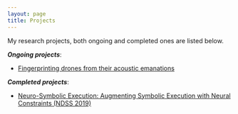 ```yaml
---
layout: page
title: Projects
---
```


<!--<p class="message">
  Hey there! I'm Soundarya Ramesh, a first year graduate student of Computer Science at the National University of Singapore. I graduated from the National Institute of Technology Karnataka, Surathkal with a Bachelors in Information Technology in May 2018. My research interests revolve around IoT security.
</p>

In the novel, *The Strange Case of Dr. Jeykll and Mr. Hyde*, Mr. Poole is Dr. Jekyll's virtuous and loyal butler. Similarly, Poole is an upstanding and effective butler that helps you build Jekyll themes. It's made by [@mdo](https://twitter.com/mdo).
-->
My research projects, both ongoing and completed ones are listed below.

***Ongoing projects***:

* [Fingerprinting drones from their acoustic emanations](/projects/drones.md)

***Completed projects***: 

* [Neuro-Symbolic Execution: Augmenting Symbolic Execution with Neural Constraints (NDSS 2019)](https://arxiv.org/abs/1807.00575)

<!--Learn more and contribute on [GitHub](https://github.com/poole).
![placeholder](/images/sound.png "This is my image")

## Setup

Some fun facts about the setup of this project include:

* Built for [Jekyll](http://jekyllrb.com)
* Developed on GitHub and hosted for free on [GitHub Pages](https://pages.github.com)
* Coded with [Sublime Text 2](http://sublimetext.com), an amazing code editor
* Designed and developed while listening to music like [Blood Bros Trilogy](https://soundcloud.com/maddecent/sets/blood-bros-series)

Have questions or suggestions? Feel free to [open an issue on GitHub](https://github.com/poole/issues/new) or [ask me on Twitter](https://twitter.com/mdo).

Thanks for reading!-->

